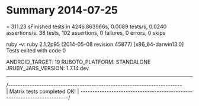 # Summary 2014-07-25

 = 311.23 sFinished tests in 4246.863966s, 0.0089 tests/s, 0.0240 assertions/s.
38 tests, 102 assertions, 0 failures, 0 errors, 0 skips

ruby -v: ruby 2.1.2p95 (2014-05-08 revision 45877) [x86_64-darwin13.0]
Tests exited with code 0

ANDROID_TARGET: 19
RUBOTO_PLATFORM: STANDALONE
JRUBY_JARS_VERSION: 1.7.14.dev
********************************************************************************


/-------------------------------------------------------------------------\
|                       Matrix tests completed OK!                        |
\-------------------------------------------------------------------------/
